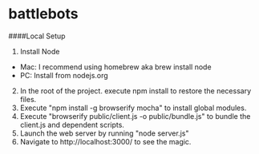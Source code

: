 # battlebots

####Local Setup
1. Install Node
  - Mac: I recommend using homebrew aka brew install node
  - PC: Install from nodejs.org
2. In the root of the project. execute npm install to restore the necessary files.
3. Execute "npm install -g browserify mocha" to install global modules.
4. Execute "browserify public/client.js -o public/bundle.js" to bundle the client.js and dependent scripts.
5. Launch the web server by running "node server.js"
6. Navigate to http://localhost:3000/ to see the magic.

